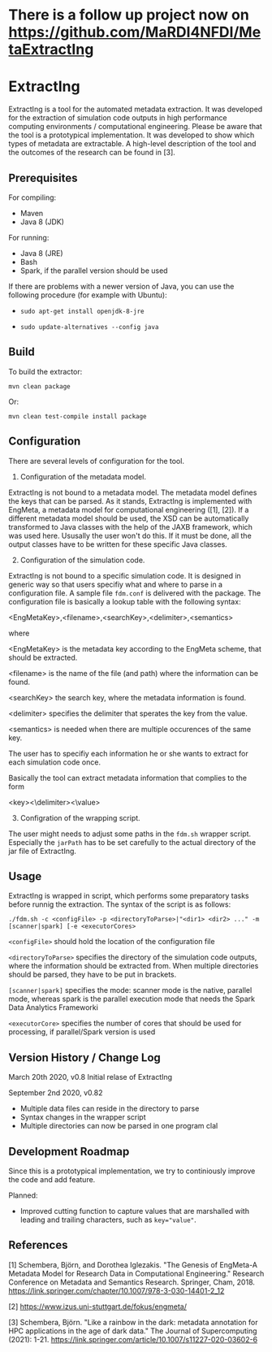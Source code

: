 # There is a follow up project now on https://github.com/MaRDI4NFDI/MetaExtractIng


# ExtractIng

ExtractIng is a tool for the automated metadata extraction. It was developed for the extraction of simulation code outputs in high performance computing environments / computational engineering. Please be aware that the tool is a prototypical implementation. It was developed to show which types of metadata are extractable. A high-level description of the tool and the outcomes of the research can be found in [3].

Prerequisites
-----


For compiling:
* Maven
* Java 8 (JDK)

For running:
* Java 8 (JRE)
* Bash
* Spark, if the parallel version should be used

If there are problems with a newer version of Java, you can use the following procedure (for example with Ubuntu):

*     sudo apt-get install openjdk-8-jre
*     sudo update-alternatives --config java






Build
-----

To build the extractor:

    mvn clean package

Or:

    mvn clean test-compile install package


Configuration
-----

There are several levels of configuration for the tool.

1. Configuration of the metadata model.

ExtractIng is not bound to a metadata model. The metadata model defines the keys that can be parsed. As it stands, ExtractIng is implemented with EngMeta, a metadata model for computational engineering ([1], [2]). If a different metadata model should be used, the XSD can be automatically transformed to Java classes with the help of the JAXB framework, which was used here. Ususally the user won't do this. If it must be done, all the output classes have to be written for these specific Java classes.

2. Configuration of the simulation code.

ExtractIng is not bound to a specific simulation code. It is designed in generic way so that users specifiy what and where to parse in a configuration file. A sample file `fdm.conf` is delivered with the package. The configuration file is basically a lookup table with the following syntax:

   \<EngMetaKey\>,\<filename>,\<searchKey>,\<delimiter>,\<semantics>

where

\<EngMetaKey> is the metadata key according to the EngMeta scheme, that should be extracted.

\<filename> is the name of the file (and path) where the information can be found.

\<searchKey> the search key, where the metadata information is found.

\<delimiter> specifies the delimiter that sperates the key from the value.

\<semantics> is needed when there are multiple occurences of the same key.


The user has to specifiy each information he or she wants to extract for each simulation code once.

Basically the tool can extract metadata information that complies to the form

   \<key><\delimiter><\value>

3. Configration of the wrapping script.

The user might needs to adjust some paths in the `fdm.sh` wrapper script. Especially the `jarPath` has to be set carefully to the actual directory of the jar file of ExtractIng.

Usage
-----

ExtractIng is wrapped in script, which performs some preparatory tasks before runnig the extraction. The syntax of the script is as follows:

    ./fdm.sh -c <configFile> -p <directoryToParse>|"<dir1> <dir2> ..." -m [scanner|spark] [-e <executorCores>

`<configFile>` should hold the location of the configuration file

`<directoryToParse>` specifies the directory of the simulation code outputs, where the information should be extracted from. When multiple directories should be parsed, they have to be put in brackets.

`[scanner|spark]` specifies the mode: scanner mode is the native, parallel mode, whereas spark is the parallel execution mode that needs the Spark Data Analytics Frameworki

`<executorCore>` specifies the number of cores that should be used for processing, if parallel/Spark version is used

Version History / Change Log
-----

March 20th 2020, v0.8
Initial relase of ExtractIng

September 2nd 2020, v0.82
* Multiple data files can reside in the directory to parse
* Syntax changes in the wrapper script
* Multiple directories can now be parsed in one program clal



Development Roadmap
-----

Since this is a prototypical implementation, we try to continiously improve the code and add feature.

Planned:
* Improved cutting function to capture values that are marshalled with leading and trailing characters, such as `key="value"`.



References
-----

[1] Schembera, Björn, and Dorothea Iglezakis. "The Genesis of EngMeta-A Metadata Model for Research Data in Computational Engineering." Research Conference on Metadata and Semantics Research. Springer, Cham, 2018. https://link.springer.com/chapter/10.1007/978-3-030-14401-2_12

[2] https://www.izus.uni-stuttgart.de/fokus/engmeta/

[3] Schembera, Björn. "Like a rainbow in the dark: metadata annotation for HPC applications in the age of dark data." The Journal of Supercomputing (2021): 1-21. https://link.springer.com/article/10.1007/s11227-020-03602-6
